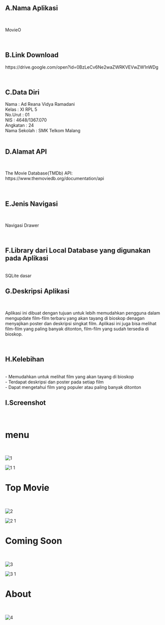 ## A.Nama Aplikasi
<br>
<P>MovieO</P>
<br>

## B.Link Download
<P>https://drive.google.com/open?id=0BzLeCv6Ne2waZWRKVEVwZW1nWDg </P>
<br>

## C.Data Diri
Nama          : Ad Reana Vidya Ramadani <br>
Kelas         : XI RPL 5 <br>
No.Urut       : 01 <br>
NIS           : 4648/1367.070 <br>
Angkatan      : 24<br>
Nama Sekolah  : SMK Telkom Malang<br>
<br>

## D.Alamat API
<br>
<P>The Movie Database(TMDb) API: https://www.themoviedb.org/documentation/api </P>
<br>

## E.Jenis Navigasi
<br>
<P> Navigasi Drawer </P>
<br>

## F.Library dari Local Database yang digunakan pada Aplikasi
<br>
SQLite dasar
<br>

## G.Deskripsi Aplikasi
<br>
<P>  Aplikasi ini dibuat dengan tujuan untuk lebih memudahkan pengguna dalam mengupdate film-film terbaru yang akan tayang di bioskop denagan menyajikan poster dan deskripsi singkat film. Aplikasi ini juga bisa melihat film-film yang paling banyak ditonton, film-film yang sudah tersedia di bioskop.</P>
<br>

## H.Kelebihan
<br>
- Memudahkan untuk melihat film yang akan tayang di bioskop <br>
- Terdapat deskripsi dan poster pada setiap film <br>
- Dapat mengetahui film yang populer atau paling banyak ditonton
<br>

## I.Screenshot
<br>

# menu 
<br>

![1](https://cloud.githubusercontent.com/assets/22124998/26035694/aa01ffa6-38fa-11e7-866e-5c8d17e605ed.png)
<br>

![1 1](https://cloud.githubusercontent.com/assets/22124998/26035695/aa01f718-38fa-11e7-89c2-6e9ff5a81035.png)
<br>

# Top Movie
<br>

![2](https://cloud.githubusercontent.com/assets/22124998/26035697/aa19b7d6-38fa-11e7-8703-1d05fe6b528d.png)
<br>

![2 1](https://cloud.githubusercontent.com/assets/22124998/26035698/aa1c8c9a-38fa-11e7-99ae-b36ebbde8bcd.png)
<br>

# Coming Soon
<br>

![3](https://cloud.githubusercontent.com/assets/22124998/26035699/aa318aa0-38fa-11e7-8bff-3851b0f0e7c1.png)
<br>

![3 1](https://cloud.githubusercontent.com/assets/22124998/26035696/aa0cd386-38fa-11e7-93ce-f20549085d4f.png)
<br>

# About
<br>

![4](https://cloud.githubusercontent.com/assets/22124998/26035693/aa008e0a-38fa-11e7-88c2-9c94e503a5d0.png)
<br>
